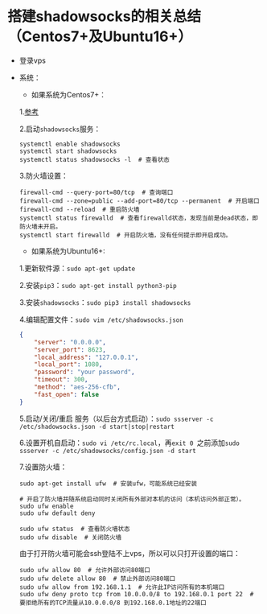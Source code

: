 # 搭建shadowsocks的相关总结（Centos7+及Ubuntu16+）
* 登录vps
* 系统：

	* 如果系统为Centos7+：
	
	1.[参考](http://www.tometu.com/item/view/20180222171312.html)
	
	2.启动```shadowsocks```服务：
	
	```
	systemctl enable shadowsocks
	systemctl start shadowsocks
	systemctl status shadowsocks -l  # 查看状态
	```
	
	3.防火墙设置：
	
	```
	firewall-cmd --query-port=80/tcp  # 查询端口
	firewall-cmd --zone=public --add-port=80/tcp --permanent  # 开启端口
	firewall-cmd --reload  # 重启防火墙
	systemctl status firewalld  # 查看firewalld状态，发现当前是dead状态，即防火墙未开启。
	systemctl start firewalld  # 开启防火墙，没有任何提示即开启成功。
	```
	
	* 如果系统为Ubuntu16+:
	
	1.更新软件源：```sudo apt-get update```
	
	2.安装```pip3```：```sudo apt-get install python3-pip```
	
	3.安装```shadowsocks```：```sudo pip3 install shadowsocks```
	
	4.编辑配置文件：```sudo vim /etc/shadowsocks.json```
	
	```json
	{
  		"server": "0.0.0.0",
 		"server_port": 8623,
  		"local_address": "127.0.0.1",
  		"local_port": 1080,
  		"password": "your password",
  		"timeout": 300,
  		"method": "aes-256-cfb",
  		"fast_open": false
	}
	```
	
	5.启动/关闭/重启 服务（以后台方式启动）：```sudo ssserver -c /etc/shadowsocks.json -d start|stop|restart```
	
	6.设置开机自启动：```sudo vi /etc/rc.local```，再```exit 0 ```之前添加```sudo ssserver -c /etc/shadowsocks/config.json -d start```
	
	7.设置防火墙：
	
	```
	sudo apt-get install ufw  # 安装ufw，可能系统已经安装
	```
	
	```
	# 开启了防火墙并随系统启动同时关闭所有外部对本机的访问（本机访问外部正常）。
 	sudo ufw enable
 	sudo ufw default deny
	```
	
	```
	sudo ufw status  # 查看防火墙状态
	sudo ufw disable  # 关闭防火墙
	```
	
	由于打开防火墙可能会ssh登陆不上vps，所以可以只打开设置的端口：
	
	```
	sudo ufw allow 80  # 允许外部访问80端口
	sudo ufw delete allow 80  # 禁止外部访问80端口
 	sudo ufw allow from 192.168.1.1  # 允许此IP访问所有的本机端口
 	sudo ufw deny proto tcp from 10.0.0.0/8 to 192.168.0.1 port 22  # 要拒绝所有的TCP流量从10.0.0.0/8 到192.168.0.1地址的22端口
	```
